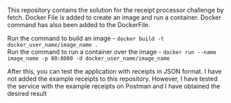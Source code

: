 This repository contains the solution for the receipt processor challenge by fetch.
Docker File is added to create an image and run a container. Docker command has also been added to the DockerFile.

Run the command to build an image -  ` docker build -t docker_user_name/image_name . `  
Run the command to run a container over the image - ` docker run --name image_name -p 80:8080 -d docker_user_name/image_name `

After this, you can test the application with receipts in JSON format.
I have not added the example receipts to this repository. However, I have tested the service with the example receipts on Postman and I have obtained the desired result

